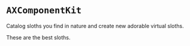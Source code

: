 # ``AXComponentKit``

Catalog sloths you find in nature and create new adorable virtual sloths.

These are the best sloths.
